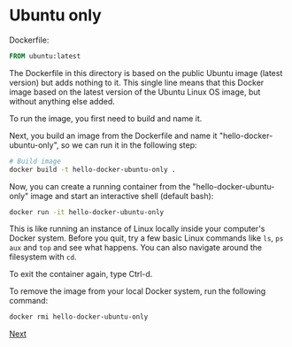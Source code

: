 # Ubuntu only

Dockerfile:

```Dockerfile
FROM ubuntu:latest
```

The Dockerfile in this directory is based on the public Ubuntu image (latest version) but adds nothing to it. This single line means that this Docker image based on the latest version of the Ubuntu Linux OS image, but without anything else added. 

To run the image, you first need to build and name it. 

Next, you build an image from the Dockerfile and name it "hello-docker-ubuntu-only", so we can run it in the following step:

```bash
# Build image
docker build -t hello-docker-ubuntu-only .
```

Now, you can create a running container from the "hello-docker-ubuntu-only" image and start an interactive shell (default bash):

```bash
docker run -it hello-docker-ubuntu-only
```

This is like running an instance of Linux locally inside your computer's Docker system. Before you quit, try a few basic Linux commands like `ls`, `ps aux` and `top` and see what happens. You can also navigate around the filesystem with `cd`.

To exit the container again, type Ctrl-d.

To remove the image from your local Docker system, run the following command:

```bash
docker rmi hello-docker-ubuntu-only
```

[Next](../2-ubuntu-and-script/)